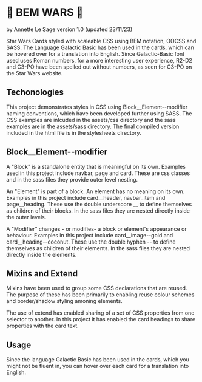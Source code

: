 #  🚀 BEM WARS 🚀

by Annette Le Sage
version 1.0 (updated 23/11/23)

Star Wars Cards styled with scaleable CSS using BEM notation, OOCSS and SASS. The Language Galactic Basic has been used in the cards, which can be hovered over for a translation into English. Since Galactic-Basic font used uses Roman numbers, for a more interesting user experience, R2-D2 and C3-PO have been spelled out without numbers, as seen for C3-PO on the Star Wars website.

## Techonologies

This project demonstrates styles in CSS using Block__Element--modifier naming conventions, which have been developed further using SASS. The CSS examples are inlcuded in the assets/css directory and the sass examples are in the assets/sass directory. The final compiled version included in the html file is in the stylesheets directory.

## Block__Element--modifier

A "Block" is a standalone entity that is meaningful on its own. Examples used in this project include navbar, page and card. These are css classes and in the sass files they provide outer level nesting.

An "Element" is part of a block. An element has no meaning on its own. Examples in this project include card__header, navbar_item and page__heading. These use the double underscore __ to define themselves as children of their blocks. In the sass files they are nested directly inside the outer levels.

A "Modifier" changes - or modifies- a block or element's appearance or behaviour. Examples in this project include card__image--gold and card__heading--coconut. These use the double hyphen -- to define themselves as children of their elements. In the sass files they are nested directly inside the elements.

## Mixins and Extend

Mixins have been used to group some CSS declarations that are reused. The purpose of these has been primarily to enabling reuse colour schemes and border/shadow styling amoning elements.

The use of extend has enabled sharing of a set of CSS properties from one selector to another. In this project it has enabled the card headings to share properties with the card text.

## Usage

Since the language Galactic Basic has been used in the cards, which you might not be fluent in, you can hover over each card for a translation into English. 
